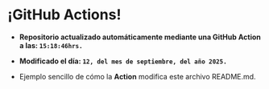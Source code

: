 # ¡GitHub Actions!
* **Repositorio actualizado automáticamente mediante una GitHub Action a las: `15:18:46hrs.`**
* **Modificado el día: `12, del mes de septiembre, del año 2025.`**

* Ejemplo sencillo de cómo la **Action** modifica este archivo README.md.
